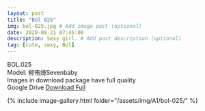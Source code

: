 ```yaml
---
layout: post
title: "Bol 025"
img: bol-025.jpg # Add image post (optional)
date: 2020-08-21 07:45:00
description: Sexy girl. # Add post description (optional)
tag: [cute, sexy, Bol]
---
```

BOL.025  
Model: 柳侑绮Sevenbaby                                                                       
Images in download package have full quality                    
Google Drive [Download Full](http://gestyy.com/ew3AFT)

{% include image-gallery.html folder="/assets/img/A1/bol-025/" %}
